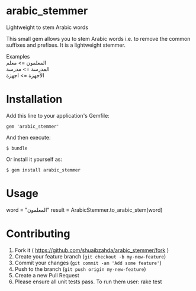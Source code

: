 arabic_stemmer
==============

Lightweight to stem Arabic words 

This small gem allows you to stem Arabic words i.e. to remove the common suffixes and prefixes.
It is a lightweight stemmer.

Examples
<br />
المعلمون => معلم
<br />
المدرسة => مدرسة
<br />
الأجهزة => اجهزة

Installation
============

Add this line to your application's Gemfile:

    gem 'arabic_stemmer'

And then execute:

    $ bundle

Or install it yourself as:

    $ gem install arabic_stemmer

Usage
=====

word = "المعلمون"
result = ArabicStemmer.to_arabic_stem(word)

Contributing
============

1. Fork it ( https://github.com/shuaibzahda/arabic_stemmer/fork )
2. Create your feature branch (`git checkout -b my-new-feature`)
3. Commit your changes (`git commit -am 'Add some feature'`)
4. Push to the branch (`git push origin my-new-feature`)
5. Create a new Pull Request
6. Please ensure all unit tests pass. To run them user: rake test

